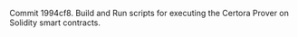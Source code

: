 Commit 1994cf8.                    Build and Run scripts for executing the Certora Prover on Solidity smart contracts.